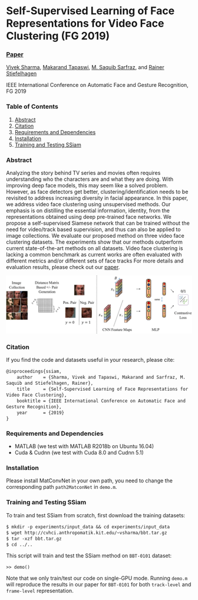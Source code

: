 # Self-Supervised Learning of Face Representations for Video Face Clustering (FG 2019)
### [Paper](https://arxiv.org/pdf/1903.01000.pdf) <br>

[Vivek Sharma](http://vivoutlaw.github.io), 
[Makarand Tapaswi](http://www.cs.toronto.edu/~makarand/), 
[M. Saquib Sarfraz](https://sites.google.com/site/saquibsarfraz/), 
and [Rainer Stiefelhagen](https://cvhci.anthropomatik.kit.edu/people_596.php)

IEEE International Conference on Automatic Face and Gesture Recognition, FG 2019 

### Table of Contents
1. [Abstract](#abstract)
1. [Citation](#citation)
1. [Requirements and Dependencies](#requirements-and-dependencies)
1. [Installation](#installation)
1. [Training and Testing SSiam](#training-testing-ssiam)

### Abstract
Analyzing the story behind TV series and movies often requires understanding who the characters are and what they are doing. With improving deep face models, this may seem like a solved problem. However, as face detectors get better, clustering/identification needs to be revisited to address increasing diversity in facial appearance. In this paper, we
address video face clustering using unsupervised methods. Our emphasis is on distilling the essential information, identity, from the representations obtained using deep pre-trained face networks. We propose a self-supervised Siamese network that can be trained without the need for video/track based supervision, and thus can also be applied to image collections. We
evaluate our proposed method on three video face clustering datasets. The experiments show that our methods outperform current state-of-the-art methods on all datasets. Video face clustering is lacking a common benchmark as current works are often evaluated with different metrics and/or different sets of face tracks
For more details and evaluation results, please check out our [paper](https://arxiv.org/pdf/1903.01000.pdf).

![SSiam Architecture](ssiam.png)


### Citation

If you find the code and datasets useful in your research, please cite:
    
    @inproceedings{ssiam,
        author    = {Sharma, Vivek and Tapaswi, Makarand and Sarfraz, M. Saquib and Stiefelhagen, Rainer}, 
        title     = {Self-Supervised Learning of Face Representations for Video Face Clustering}, 
        booktitle = {IEEE International Conference on Automatic Face and Gesture Recognition},
        year      = {2019}
    }

### Requirements and Dependencies
- MATLAB (we test with MATLAB R2018b on Ubuntu 16.04)
- Cuda & Cudnn (we test with Cuda 8.0 and Cudnn 5.1)

### Installation
Please install MatConvNet in your own path, you need to change the corresponding path `path2MatconNet` in `demo.m`.


### Training and Testing SSiam

To train and test SSiam from scratch, first download the training datasets:

    $ mkdir -p experiments/input_data && cd experiments/input_data
    $ wget http://cvhci.anthropomatik.kit.edu/~vsharma/bbt.tar.gz
    $ tar -xzf bbt.tar.gz
    $ cd ../..


This script will train and test the SSiam method on `BBT-0101` dataset:

    >> demo()
    
Note that we only train/test our code on single-GPU mode. Running `demo.m` will reproduce the results in our paper for `BBT-0101` for both `track-level` and `frame-level` representation.
